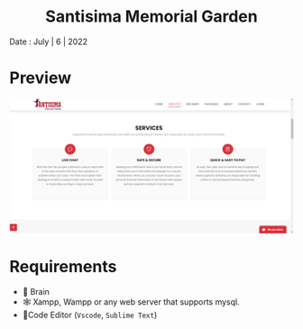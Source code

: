 <h1 align="center">Santisima Memorial Garden</h1>

Date : July | 6 | 2022

# Preview
<div align="center">
  <img src="preview.png" alt="preview"/>
</div>

# Requirements
- 🧠 Brain
- 🕸 Xampp, Wampp or any web server that supports mysql.
- 📝Code Editor (`Vscode`, `Sublime Text`) 
